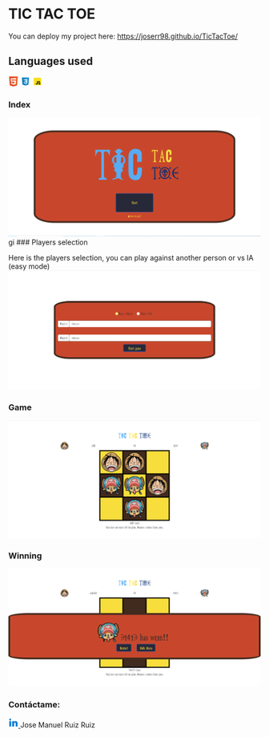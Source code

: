# TIC TAC TOE

You can deploy my project here: https://joserr98.github.io/TicTacToe/

## Languages used

<img  src="assets/html5.png" alt="html5" width="20px" height="20px"/>
<img  src="assets/css3.png"  alt="css3" width="20px" height="20px"/>
<img  src="assets/javascript.png" alt="javascript" width="20px" height="20px"/>

### Index

<img  src="./assets/main-page.PNG"  alt="main-page"/>
gi
### Players selection

Here is the players selection, you can play against another person or vs IA (easy mode)
<img  src="./assets/players-selection.PNG"  alt="players-selection"/>

### Game

<img src="./assets/game.PNG"  alt="game"/>

### Winning

<img src="./assets/winning.PNG"  alt="winning"/>

### Contáctame:

 <a href="https://www.linkedin.com/in/jos%C3%A9-manuel-ruiz-ruiz-07b262182/" > <img  src="assets/linkedin.png" alt="linkedin" width="20px" height="20px"/>  </a> Jose Manuel Ruiz Ruiz
